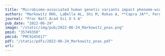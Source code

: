 ```yaml
---
title: "Microbiome-associated human genetic variants impact phenome-wide disease risk"
authors: "Markowitz RHG, LaBella AL, Shi M, Rokas A, **Capra JA**, Ferguson JF, Mosley JD, Bordenstein SR."
journal: "Proc Natl Acad Sci U S A"
pub_date: "2022-06-24"
image: "/static/img/pub/2022-06-24_Markowitz_pnas.png"
pmid: "35749358"
pmcid: "PMC9245617"
pdf: "/static/pdfs/2022-06-24_Markowitz_pnas.pdf"
url: 
---
```

